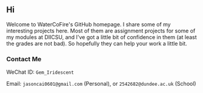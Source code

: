 ## Hi

Welcome to WaterCoFire's GitHub homepage. I share some of my interesting projects here. Most of them are assignment projects for some of my modules at DIICSU, and I've got a little bit of confidence in them (at least the grades are not bad). So hopefully they can help your work a little bit.

### Contact Me

WeChat ID: ```Gem_Iridescent```

Email: ```jasoncai0601@gmail.com``` (Personal), or ```2542682@dundee.ac.uk``` (School)

